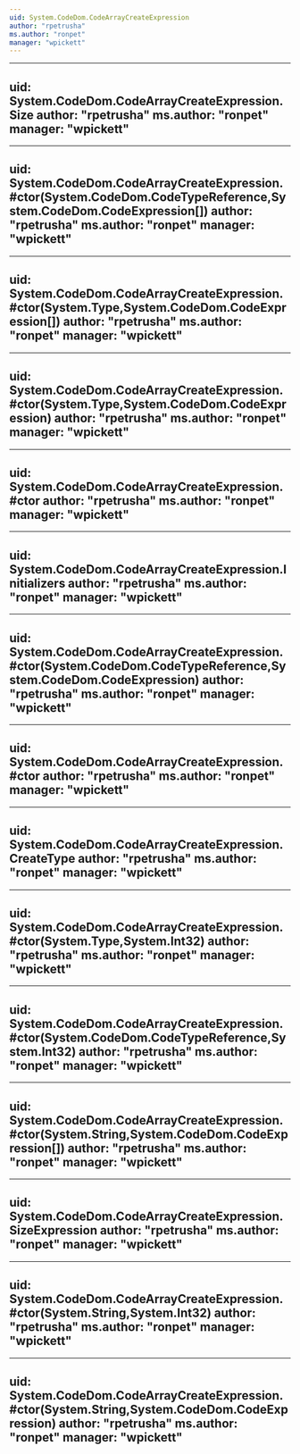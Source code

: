 ```yaml
---
uid: System.CodeDom.CodeArrayCreateExpression
author: "rpetrusha"
ms.author: "ronpet"
manager: "wpickett"
---
```


---
uid: System.CodeDom.CodeArrayCreateExpression.Size
author: "rpetrusha"
ms.author: "ronpet"
manager: "wpickett"
---

---
uid: System.CodeDom.CodeArrayCreateExpression.#ctor(System.CodeDom.CodeTypeReference,System.CodeDom.CodeExpression[])
author: "rpetrusha"
ms.author: "ronpet"
manager: "wpickett"
---

---
uid: System.CodeDom.CodeArrayCreateExpression.#ctor(System.Type,System.CodeDom.CodeExpression[])
author: "rpetrusha"
ms.author: "ronpet"
manager: "wpickett"
---

---
uid: System.CodeDom.CodeArrayCreateExpression.#ctor(System.Type,System.CodeDom.CodeExpression)
author: "rpetrusha"
ms.author: "ronpet"
manager: "wpickett"
---

---
uid: System.CodeDom.CodeArrayCreateExpression.#ctor
author: "rpetrusha"
ms.author: "ronpet"
manager: "wpickett"
---

---
uid: System.CodeDom.CodeArrayCreateExpression.Initializers
author: "rpetrusha"
ms.author: "ronpet"
manager: "wpickett"
---

---
uid: System.CodeDom.CodeArrayCreateExpression.#ctor(System.CodeDom.CodeTypeReference,System.CodeDom.CodeExpression)
author: "rpetrusha"
ms.author: "ronpet"
manager: "wpickett"
---

---
uid: System.CodeDom.CodeArrayCreateExpression.#ctor
author: "rpetrusha"
ms.author: "ronpet"
manager: "wpickett"
---

---
uid: System.CodeDom.CodeArrayCreateExpression.CreateType
author: "rpetrusha"
ms.author: "ronpet"
manager: "wpickett"
---

---
uid: System.CodeDom.CodeArrayCreateExpression.#ctor(System.Type,System.Int32)
author: "rpetrusha"
ms.author: "ronpet"
manager: "wpickett"
---

---
uid: System.CodeDom.CodeArrayCreateExpression.#ctor(System.CodeDom.CodeTypeReference,System.Int32)
author: "rpetrusha"
ms.author: "ronpet"
manager: "wpickett"
---

---
uid: System.CodeDom.CodeArrayCreateExpression.#ctor(System.String,System.CodeDom.CodeExpression[])
author: "rpetrusha"
ms.author: "ronpet"
manager: "wpickett"
---

---
uid: System.CodeDom.CodeArrayCreateExpression.SizeExpression
author: "rpetrusha"
ms.author: "ronpet"
manager: "wpickett"
---

---
uid: System.CodeDom.CodeArrayCreateExpression.#ctor(System.String,System.Int32)
author: "rpetrusha"
ms.author: "ronpet"
manager: "wpickett"
---

---
uid: System.CodeDom.CodeArrayCreateExpression.#ctor(System.String,System.CodeDom.CodeExpression)
author: "rpetrusha"
ms.author: "ronpet"
manager: "wpickett"
---
